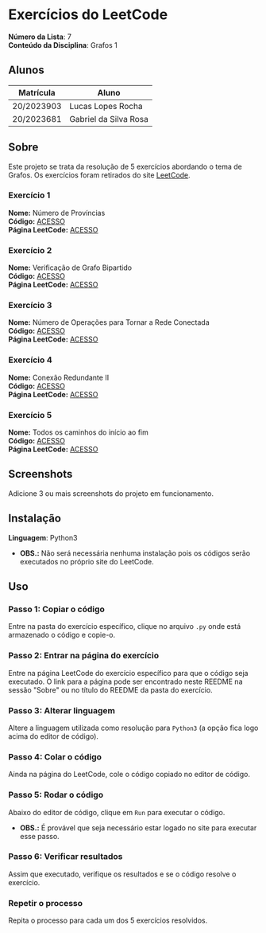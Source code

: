 # Exercícios do LeetCode

**Número da Lista**: 7<br>
**Conteúdo da Disciplina**: Grafos 1<br>

## Alunos
|Matrícula | Aluno |
| -- | -- |
| 20/2023903  | Lucas Lopes Rocha |
| 20/2023681  | Gabriel da Silva Rosa |

## Sobre 
Este projeto se trata da resolução de 5 exercícios abordando o tema de Grafos. Os exercícios foram retirados do site [LeetCode](https://leetcode.com/tag/graph/).

### Exercício 1
**Nome:** Número de Províncias<br>
**Código:** [ACESSO](NumeroProvincias/)<br>
**Página LeetCode:** [ACESSO](https://leetcode.com/problems/number-of-provinces/)<br>

### Exercício 2
**Nome:** Verificação de Grafo Bipartido<br>
**Código:** [ACESSO](GrafoBipartido/)<br>
**Página LeetCode:** [ACESSO](https://leetcode.com/problems/is-graph-bipartite/)<br>

### Exercício 3
**Nome:** Número de Operações para Tornar a Rede Conectada<br>
**Código:** [ACESSO](RedeConectada/)<br>
**Página LeetCode:** [ACESSO](https://leetcode.com/problems/number-of-operations-to-make-network-connected/)<br>

### Exercício 4
**Nome:** Conexão Redundante II<br>
**Código:** [ACESSO](ConexaoRedundante/)<br>
**Página LeetCode:** [ACESSO](https://leetcode.com/problems/redundant-connection-ii/)<br>

### Exercício 5
**Nome:** Todos os caminhos do início ao fim<br>
**Código:** [ACESSO](TodosOsCaminhosDoInicioAoFim/)<br>
**Página LeetCode:** [ACESSO](https://leetcode.com/problems/all-paths-from-source-to-target/)<br>

## Screenshots
Adicione 3 ou mais screenshots do projeto em funcionamento.

## Instalação 
**Linguagem**: Python3<br>
- **OBS.:** Não será necessária nenhuma instalação pois os códigos serão executados no próprio site do LeetCode.

## Uso 

### Passo 1: Copiar o código
Entre na pasta do exercício específico, clique no arquivo `.py` onde está armazenado o código e copie-o.

### Passo 2: Entrar na página do exercício
Entre na página LeetCode do exercício específico para que o código seja executado. O link para a página pode ser encontrado neste REEDME na sessão "Sobre" ou no título do REEDME da pasta do exercício.

### Passo 3: Alterar linguagem
Altere a linguagem utilizada como resolução para `Python3` (a opção fica logo acima do editor de código).

### Passo 4: Colar o código
Ainda na página do LeetCode, cole o código copiado no editor de código.

### Passo 5: Rodar o código
Abaixo do editor de código, clique em `Run` para executar o código.
- **OBS.:** É provável que seja necessário estar logado no site para executar esse passo.

### Passo 6: Verificar resultados
Assim que executado, verifique os resultados e se o código resolve o exercício.

### Repetir o processo
Repita o processo para cada um dos 5 exercícios resolvidos.
